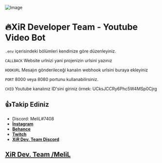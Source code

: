 ![Image](https://cdn.glitch.com/e7fe552a-4dd0-403a-8719-6a8345714755%2Fxirbrand.png?v=1577380495625 "XiR Logo")

🔥XiR Developer Team - Youtube Video Bot
=================

```.env``` içerisindeki bölümleri kendinize göre düzenleyiniz.

```CALLBACK``` Website urlnizi yani projenizin urlsini yazınız

```HOOKURL``` Mesajın gönderileceği kanalın webhook urlsini buraya ekleyiniz

```PORT``` 8000 veya 8080 portunu kullanabilirsiniz.

```CHID``` Youtube kanalınız ID'sini giriniz örnek: UCksJCCRy6Phc5W4MSp0Cjrg


👍Takip Ediniz
------------
- Discord: MeliL#7408 
- **[İnstagram](https://instagram.com/same.ttt)**
- **[Behance](https://behance.net/MeliL)**
- **[Twitch](https://twitch.tv/melil)**
- **[XiR Dev. Team Discord](https://bit.ly/xirdcsunucu)**

[XiR Dev. Team /MeliL](https://bit.ly/xirdcsunucu/)
-------------------